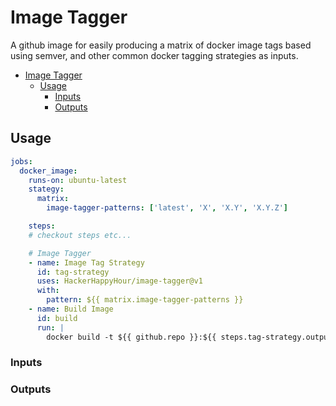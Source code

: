 # Image Tagger 

A github image for easily producing a matrix of docker image tags based
using semver, and other common docker tagging strategies as inputs.

- [Image Tagger](#image-tagger)
  - [Usage](#usage)
    - [Inputs](#inputs)
    - [Outputs](#outputs)

## Usage

```yaml
jobs:
  docker_image:
    runs-on: ubuntu-latest
    stategy:
      matrix:
        image-tagger-patterns: ['latest', 'X', 'X.Y', 'X.Y.Z']

    steps:
    # checkout steps etc...

    # Image Tagger
    - name: Image Tag Strategy
      id: tag-strategy
      uses: HackerHappyHour/image-tagger@v1
      with:
        pattern: ${{ matrix.image-tagger-patterns }}
    - name: Build Image
      id: build
      run: |
        docker build -t ${{ github.repo }}:${{ steps.tag-strategy.output.tag }} .
```

### Inputs


### Outputs
